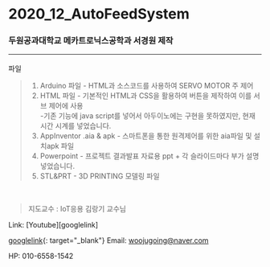 # 2020_12_AutoFeedSystem
### 두원공과대학교 메카트로닉스공학과 서경원 제작  <HR/>
파일
>1. Arduino 파일 - HTML과 소스코드를 사용하여 SERVO MOTOR 주 제어
>2. HTML 파일 - 기본적인 HTML과 CSS을 활용하여 버튼을 제작하여 이를 서브 제어에 사용<br>
>-기존 기능에 java script를 넣어서 아두이노에는 구현을 못하였지만, 현재시간 시계를 넣었습니다.
>3. AppInventor .aia & apk - 스마트폰을 통한 원격제어를 위한 aia파일 및 설치apk 파일
>4. Powerpoint - 프로젝트 결과발표 자료용 ppt + 각 슬라이드마다 부가 설명 넣었습니다.
>5. STL&PRT - 3D PRINTING 모델링 파일
<br>

>지도교수 : IoT응용 김랑기 교수님

Link: [Youtube][googlelink]

[googlelink](https://youtu.be/aiszoN-TUOQ){: target="_blank"}
Email: <woojugoing@naver.com>

HP: 010-6558-1542
